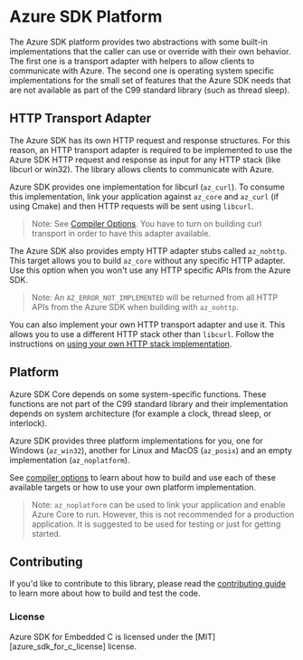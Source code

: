 # Azure SDK Platform

The Azure SDK platform provides two abstractions with some built-in implementations that the caller can use or override with their own behavior. The first one is a transport adapter with helpers to allow clients to communicate with Azure. The second one is operating system specific implementations for the small set of features that the Azure SDK needs that are not available as part of the C99 standard library (such as thread sleep).

## HTTP Transport Adapter

The Azure SDK has its own HTTP request and response structures. For this reason, an HTTP transport adapter is required to be implemented to use the Azure SDK HTTP request and response as input for any HTTP stack (like libcurl or win32). The library allows clients to communicate with Azure.

Azure SDK provides one implementation for libcurl (`az_curl`). To consume this implementation, link your application against `az_core` and `az_curl` (if using Cmake) and then HTTP requests will be sent using `libcurl`.

>Note: See [Compiler Options](https://github.com/Azure/azure-sdk-for-c#compiler-options). You have to turn on building curl transport in order to have this adapter available.

The Azure SDK also provides empty HTTP adapter stubs called `az_nohttp`. This target allows you to build `az_core` without any specific HTTP adapter. Use this option when you won't use any HTTP specific APIs from the Azure SDK.

>Note: An `AZ_ERROR_NOT_IMPLEMENTED` will be returned from all HTTP APIs from the Azure SDK when building with `az_nohttp`.

You can also implement your own HTTP transport adapter and use it. This allows you to use a different HTTP stack other than `libcurl`. Follow the instructions on [using your own HTTP stack implementation](https://github.com/Azure/azure-sdk-for-c#using-your-own-http-stack-implementation).

## Platform

Azure SDK Core depends on some system-specific functions. These functions are not part of the C99 standard library and their implementation depends on system architecture (for example a clock, thread sleep, or interlock).

Azure SDK provides three platform implementations for you, one for Windows (`az_win32`), another for Linux and MacOS (`az_posix`) and an empty implementation (`az_noplatform`).

See [compiler options](https://github.com/Azure/azure-sdk-for-c#compiler-options) to learn about how to build and use each of these available targets or how to use your own platform implementation.

>Note: `az_noplatform` can be used to link your application and enable Azure Core to run. However, this is not recommended for a production application. It is suggested to be used for testing or just for getting started.

## Contributing

If you'd like to contribute to this library, please read the [contributing guide][azure_sdk_for_c_contributing] to learn more about how to build and test the code.

### License

Azure SDK for Embedded C is licensed under the [MIT][azure_sdk_for_c_license] license.

<!-- LINKS -->
[azure_sdk_for_c_contributing]: https://github.com/Azure/azure-sdk-for-c/blob/master/CONTRIBUTING.md
